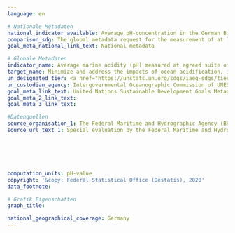 ```yaml
---
language: en

# Nationale Metadaten
national_indicator_available: Average pH-concentration in the German Bight
comparison_sdg: The global metadata request for the measurement of at least two of four defined parameters. This time series only depicts the average pH-concentration.
goal_meta_national_link_text: National metadata

# Globale Metadaten
indicator_name: Average marine acidity (pH) measured at agreed suite of representative sampling stations
target_name: Minimize and address the impacts of ocean acidification, including through enhanced scientific cooperation at all levels
un_designated_tier: <a href="https://unstats.un.org/sdgs/iaeg-sdgs/tier-classification/" title="Click here for more information on the UN tier classification.">Tier II</a>
un_custodian_agency: Intergovernmental Oceanographic Commission of UNESCO (IOC-UNESCO)
goal_meta_link_text: United Nations Sustainable Development Goals Metadata
goal_meta_2_link_text: 
goal_meta_3_link_text: 

#Datenquellen
source_organisation_1: The Federal Maritime and Hydrographic Agency (BSH)
source_url_text_1: Special evaluation by the Federal Maritime and Hydrographic Agency (BSH)






computation_units: pH-value
copyright: '&copy; Federal Statistical Office (Destatis), 2020'
data_footnote: 

# Grafik Eigenschaften
graph_title: 

national_geographical_coverage: Germany
---
```


